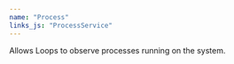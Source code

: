 ```yaml
---
name: "Process"
links_js: "ProcessService"
---
```

Allows Loops to observe processes running on the system.
